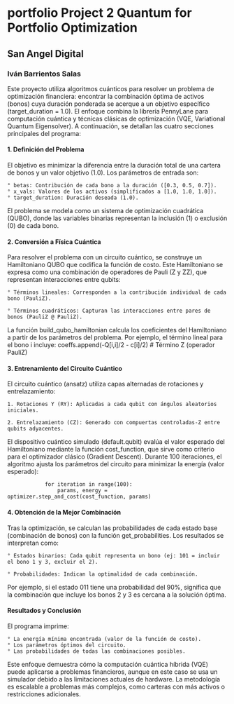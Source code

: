 # portfolio Project 2 Quantum for Portfolio Optimization

## San Angel Digital

### Iván Barrientos Salas

Este proyecto utiliza algoritmos cuánticos para resolver un problema de optimización financiera: encontrar la combinación óptima de activos (bonos) cuya duración ponderada se acerque a un objetivo específico (target_duration = 1.0). El enfoque combina la librería PennyLane para computación cuántica y técnicas clásicas de optimización (VQE, Variational Quantum Eigensolver). A continuación, se detallan las cuatro secciones principales del programa:

#### 1. Definición del Problema
El objetivo es minimizar la diferencia entre la duración total de una cartera de  bonos y un valor objetivo (1.0). Los parámetros de entrada son:

    ° betas: Contribución de cada bono a la duración ([0.3, 0.5, 0.7]).
    ° x_vals: Valores de los activos (simplificados a [1.0, 1.0, 1.0]).
    ° target_duration: Duración deseada (1.0).

El problema se modela como un sistema de optimización cuadrática (QUBO), donde las variables binarias representan la inclusión (1) o exclusión (0) de cada bono.

#### 2. Conversión a Física Cuántica
Para resolver el problema con un circuito cuántico, se construye un Hamiltoniano QUBO que codifica la función de costo. Este Hamiltoniano se expresa como una combinación de operadores de Pauli (Z y ZZ), que representan interacciones entre qubits:

    ° Términos lineales: Corresponden a la contribución individual de cada bono (PauliZ).

    ° Términos cuadráticos: Capturan las interacciones entre pares de bonos (PauliZ @ PauliZ).

La función build_qubo_hamiltonian calcula los coeficientes del Hamiltoniano a partir de los parámetros del problema. Por ejemplo, el término lineal para el bono i incluye:
                coeffs.append(-Q[i,i]/2 - c[i]/2)  # Término Z (operador PauliZ)

#### 3. Entrenamiento del Circuito Cuántico
El circuito cuántico (ansatz) utiliza capas alternadas de rotaciones y entrelazamiento:

    1. Rotaciones Y (RY): Aplicadas a cada qubit con ángulos aleatorios iniciales.

    2. Entrelazamiento (CZ): Generado con compuertas controladas-Z entre qubits adyacentes.

El dispositivo cuántico simulado (default.qubit) evalúa el valor esperado del Hamiltoniano mediante la función cost_function, que sirve como criterio para el optimizador clásico (Gradient Descent). Durante 100 iteraciones, el algoritmo ajusta los parámetros del circuito para minimizar la energía (valor esperado):

                for iteration in range(100):
                    params, energy = optimizer.step_and_cost(cost_function, params)

#### 4. Obtención de la Mejor Combinación
Tras la optimización, se calculan las probabilidades de cada estado base (combinación de bonos) con la función get_probabilities. Los resultados se interpretan como:

    ° Estados binarios: Cada qubit representa un bono (ej: 101 = incluir el bono 1 y 3, excluir el 2).

    ° Probabilidades: Indican la optimalidad de cada combinación.

Por ejemplo, si el estado 011 tiene una probabilidad del 90%, significa que la combinación que incluye los bonos 2 y 3 es cercana a la solución óptima.

#### Resultados y Conclusión
El programa imprime:

    ° La energía mínima encontrada (valor de la función de costo).
    ° Los parámetros óptimos del circuito.
    ° Las probabilidades de todas las combinaciones posibles.

Este enfoque demuestra cómo la computación cuántica híbrida (VQE) puede aplicarse a problemas financieros, aunque en este caso se usa un simulador debido a las limitaciones actuales de hardware. La metodología es escalable a problemas más complejos, como carteras con más activos o restricciones adicionales.

